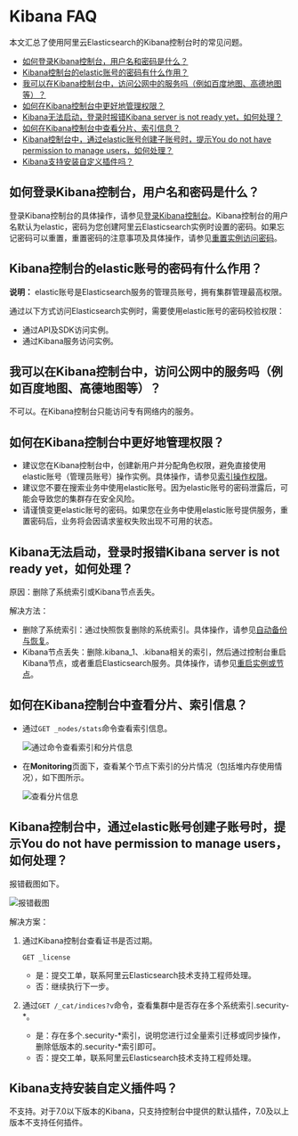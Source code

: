 # Kibana FAQ

本文汇总了使用阿里云Elasticsearch的Kibana控制台时的常见问题。

-   [如何登录Kibana控制台，用户名和密码是什么？](#section_nc8_1qm_zrp)
-   [Kibana控制台的elastic账号的密码有什么作用？](#section_bkt_kbk_nc9)
-   [我可以在Kibana控制台中，访问公网中的服务吗（例如百度地图、高德地图等）？](#section_t4r_wg7_ncy)
-   [如何在Kibana控制台中更好地管理权限？](#section_fqw_iih_b8e)
-   [Kibana无法启动，登录时报错Kibana server is not ready yet，如何处理？](#section_0sp_hnf_hp8)
-   [如何在Kibana控制台中查看分片、索引信息？](#section_csk_ofw_thc)
-   [Kibana控制台中，通过elastic账号创建子账号时，提示You do not have permission to manage users，如何处理？](#section_42g_3si_brh)
-   [Kibana支持安装自定义插件吗？](#section_9mh_c46_eki)

## 如何登录Kibana控制台，用户名和密码是什么？

登录Kibana控制台的具体操作，请参见[登录Kibana控制台](/cn.zh-CN/Elasticsearch/可视化控制/Kibana/登录Kibana控制台.md)。Kibana控制台的用户名默认为elastic，密码为您创建阿里云Elasticsearch实例时设置的密码。如果忘记密码可以重置，重置密码的注意事项及具体操作，请参见[重置实例访问密码](/cn.zh-CN/Elasticsearch/安全配置/重置实例访问密码.md)。

## Kibana控制台的elastic账号的密码有什么作用？

**说明：** elastic账号是Elasticsearch服务的管理员账号，拥有集群管理最高权限。

通过以下方式访问Elasticsearch实例时，需要使用elastic账号的密码校验权限：

-   通过API及SDK访问实例。
-   通过Kibana服务访问实例。

## 我可以在Kibana控制台中，访问公网中的服务吗（例如百度地图、高德地图等）？

不可以。在Kibana控制台只能访问专有网络内的服务。

## 如何在Kibana控制台中更好地管理权限？

-   建议您在Kibana控制台中，创建新用户并分配角色权限，避免直接使用elastic账号（管理员账号）操作实例。具体操作，请参见[索引操作权限](/cn.zh-CN/访问控制/Kibana角色管理/创建角色.md)。
-   建议您不要在搜索业务中使用elastic账号。因为elastic账号的密码泄露后，可能会导致您的集群存在安全风险。
-   请谨慎变更elastic账号的密码。如果您在业务中使用elastic账号提供服务，重置密码后，业务将会因请求鉴权失败出现不可用的状态。

## Kibana无法启动，登录时报错Kibana server is not ready yet，如何处理？

原因：删除了系统索引或Kibana节点丢失。

解决方法：

-   删除了系统索引：通过快照恢复删除的系统索引。具体操作，请参见[自动备份与恢复](/cn.zh-CN/Elasticsearch/数据备份/自动备份与恢复.md)。
-   Kibana节点丢失：删除.kibana\_1、.kibana相关的索引，然后通过控制台重启Kibana节点，或者重启Elasticsearch服务。具体操作，请参见[重启实例或节点](/cn.zh-CN/Elasticsearch/实例管理/重启实例或节点.md)。

## 如何在Kibana控制台中查看分片、索引信息？

-   通过`GET _nodes/stats`命令查看索引信息。

    ![通过命令查看索引和分片信息](https://static-aliyun-doc.oss-accelerate.aliyuncs.com/assets/img/zh-CN/5011805061/p181570.png)

-   在**Monitoring**页面下，查看某个节点下索引的分片情况（包括堆内存使用情况），如下图所示。

    ![查看分片信息](https://static-aliyun-doc.oss-accelerate.aliyuncs.com/assets/img/zh-CN/5011805061/p181569.png)


## Kibana控制台中，通过elastic账号创建子账号时，提示You do not have permission to manage users，如何处理？

报错截图如下。

![报错截图](https://static-aliyun-doc.oss-accelerate.aliyuncs.com/assets/img/zh-CN/5011805061/p181589.png)

解决方案：

1.  通过Kibana控制台查看证书是否过期。

    ```
    GET _license
    ```

    -   是：提交工单，联系阿里云Elasticsearch技术支持工程师处理。
    -   否：继续执行下一步。
2.  通过`GET /_cat/indices?v`命令，查看集群中是否存在多个系统索引.security-\*。
    -   是：存在多个.security-\*索引，说明您进行过全量索引迁移或同步操作，删除低版本的.security-\*索引即可。
    -   否：提交工单，联系阿里云Elasticsearch技术支持工程师处理。

## Kibana支持安装自定义插件吗？

不支持。对于7.0以下版本的Kibana，只支持控制台中提供的默认插件，7.0及以上版本不支持任何插件。

